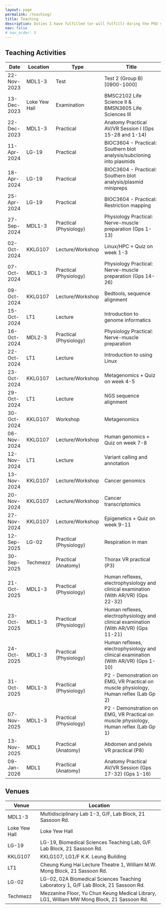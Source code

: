 ```yaml
---
layout: page
permalink: /teaching/
title: Teaching
description: Duties I have fulfilled (or will fulfill) during the PhD study.
nav: false
# nav_order: 5
---
```


## Teaching Activities

| Date        | Location      | Type                   | Title                                                                                 |
| ----------- | ------------- | ---------------------- | ------------------------------------------------------------------------------------- |
| 22-Nov-2023 | MDL1-3        | Test                   | Test 2 (Group B) [0900-1000]                                                          |
| 13-Dec-2023 | Loke Yew Hall | Examination            | BMSC2102 Life Science II & BMSN3605 Life Sciences III                                 |
| 22-Dec-2023 | MDL1-3        | Practical              | Anatomy Practical AV/VR Session I (Gps 15-28 and 1-14)                                |
| 11-Apr-2024 | LG-19         | Practical              | BIOC3604 - Practical: Southern blot analysis/subcloning into plasmids                 |
| 18-Apr-2024 | LG-19         | Practical              | BIOC3604 - Practical: Southern blot analysis/plasmid minipreps                        |
| 25-Apr-2024 | LG-19         | Practical              | BIOC3604 - Practical: Restriction mapping                                             |
| 27-Sep-2024 | MDL1-3        | Practical (Physiology) | Physiology Practical: Nerve-muscle preparation (Gps 1-13)                             |
| 02-Oct-2024 | KKLG107       | Lecture/Workshop       | Linux/HPC + Quiz on week 1-3                                                          |
| 07-Oct-2024 | MDL1-3        | Practical (Physiology) | Physiology Practical: Nerve-muscle preparation (Gps 14-26)                            |
| 09-Oct-2024 | KKLG107       | Lecture/Workshop       | Bedtools, sequence alignment                                                          |
| 15-Oct-2024 | LT1           | Lecture                | Introduction to genome informatics                                                    |
| 16-Oct-2024 | MDL2-3        | Practical (Physiology) | Physiology Practical: Nerve-muscle preparation                                        |
| 22-Oct-2024 | LT1           | Lecture                | Introduction to using Linux                                                           |
| 23-Oct-2024 | KKLG107       | Lecture/Workshop       | Metagenomics + Quiz on week 4-5                                                       |
| 29-Oct-2024 | LT1           | Lecture                | NGS sequence alignment                                                                |
| 30-Oct-2024 | KKLG107       | Workshop               | Metagenomics                                                                          |
| 06-Nov-2024 | KKLG107       | Lecture/Workshop       | Human genomics + Quiz on week 7-8                                                     |
| 12-Nov-2024 | LT1           | Lecture                | Variant calling and annotation                                                        |
| 13-Nov-2024 | KKLG107       | Lecture/Workshop       | Cancer genomics                                                                       |
| 20-Nov-2024 | KKLG107       | Lecture/Workshop       | Cancer transcriptomics                                                                |
| 27-Nov-2024 | KKLG107       | Lecture/Workshop       | Epigenetics + Quiz on week 9-11                                                       |
| 12-Sep-2025 | LG-02         | Practical (Physiology) | Respiration in man                                                                    |
| 30-Sep-2025 | Techmezz      | Practical (Anatomy)    | Thorax VR practical (P3)                                                              |
| 21-Oct-2025 | MDL1-3        | Practical (Physiology) | Human reflexes, electrophysiology and clinical examination (With AR/VR) (Gps 22-32)   |
| 23-Oct-2025 | MDL1-3        | Practical (Physiology) | Human reflexes, electrophysiology and clinical examination (With AR/VR) (Gps 11-21)   |
| 24-Oct-2025 | MDL1-3        | Practical (Physiology) | Human reflexes, electrophysiology and clinical examination (With AR/VR) (Gps 1-10)    |
| 31-Oct-2025 | MDL1-3        | Practical (Physiology) | P2 - Demonstration on EMG, VR Practical on muscle physiology, Human reflex (Lab Gp 2) |
| 07-Nov-2025 | MDL1-3        | Practical (Physiology) | P2 - Demonstration on EMG, VR Practical on muscle physiology, Human reflex (Lab Gp 1) |
| 13-Nov-2025 | MDL1          | Practical (Anatomy)    | Abdomen and pelvis VR practical (P8)                                                  |
| 09-Jan-2026 | MDL1          | Practical (Anatomy)    | Anatomy Practical AV/VR Session (Gps 17-32) (Gps 1-16)                                |

## Venues

| Venue         | Location                                                                                   |
| ------------- | ------------------------------------------------------------------------------------------ |
| MDL1-3        | Multidisciplinary Lab 1-3, G/F, Lab Block, 21 Sassoon Rd.                                  |
| Loke Yew Hall | Loke Yew Hall                                                                              |
| LG-19         | LG-19, Biomedical Sciences Teaching Lab, G/F Lab Block, 21 Sassoon Rd.                     |
| KKLG107       | KKLG107, LG1/F K.K. Leung Building                                                         |
| LT1           | Cheung Kung Hai Lecture Theatre 1,  William M.W. Mong Block, 21 Sassoon Rd.                |
| LG-02         | LG-02, 02A Biomedical Sciences Teaching Laboratory 1, G/F Lab Block, 21 Sassoon Rd.        |
| Techmezz      | Mezzanine Floor, Yu Chun Keung Medical Library, LG1, William MW Mong Block, 21 Sassoon Rd. |
